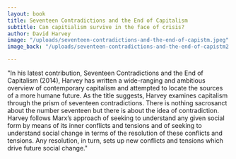 ```yaml
---
layout: book
title: Seventeen Contradictions and the End of Capitalism
subtitle: Can capitialism survive in the face of crisis?
author: David Harvey
image: "/uploads/seventeen-contradictions-and-the-end-of-capistm.jpeg"
image_back: "/uploads/seventeen-contradictions-and-the-end-of-capistm2.jpeg"

---
```

"In his latest contribution, Seventeen Contradictions and the End of Capitalism (2014), Harvey has written a wide-ranging and ambitious overview of contemporary capitalism and attempted to locate the sources of a more humane future. As the title suggests, Harvey examines capitalism through the prism of seventeen contradictions. There is nothing sacrosanct about the number seventeen but there is about the idea of contradiction. Harvey follows Marx’s approach of seeking to understand any given social form by means of its inner conflicts and tensions and of seeking to understand social change in terms of the resolution of these conflicts and tensions. Any resolution, in turn, sets up new conflicts and tensions which drive future social change."